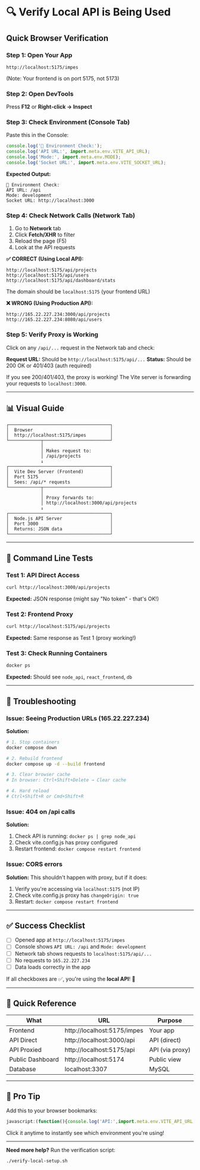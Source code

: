 # 🔍 Verify Local API is Being Used

## Quick Browser Verification

### Step 1: Open Your App
```
http://localhost:5175/impes
```
(Note: Your frontend is on port 5175, not 5173)

### Step 2: Open DevTools
Press **F12** or **Right-click → Inspect**

### Step 3: Check Environment (Console Tab)
Paste this in the Console:
```javascript
console.log('🔧 Environment Check:');
console.log('API URL:', import.meta.env.VITE_API_URL);
console.log('Mode:', import.meta.env.MODE);
console.log('Socket URL:', import.meta.env.VITE_SOCKET_URL);
```

**Expected Output:**
```
🔧 Environment Check:
API URL: /api
Mode: development
Socket URL: http://localhost:3000
```

### Step 4: Check Network Calls (Network Tab)
1. Go to **Network** tab
2. Click **Fetch/XHR** to filter
3. Reload the page (F5)
4. Look at the API requests

**✅ CORRECT (Using Local API):**
```
http://localhost:5175/api/projects
http://localhost:5175/api/users
http://localhost:5175/api/dashboard/stats
```
The domain should be `localhost:5175` (your frontend URL)

**❌ WRONG (Using Production API):**
```
http://165.22.227.234:3000/api/projects
http://165.22.227.234:8080/api/users
```

### Step 5: Verify Proxy is Working
Click on any `/api/...` request in the Network tab and check:

**Request URL:** Should be `http://localhost:5175/api/...`
**Status:** Should be 200 OK or 401/403 (auth required)

If you see 200/401/403, the proxy is working! The Vite server is forwarding your requests to `localhost:3000`.

---

## 📊 Visual Guide

```
┌──────────────────────────────────────┐
│  Browser                             │
│  http://localhost:5175/impes         │
└────────────┬─────────────────────────┘
             │
             │ Makes request to:
             │ /api/projects
             ↓
┌──────────────────────────────────────┐
│  Vite Dev Server (Frontend)          │
│  Port 5175                           │
│  Sees: /api/* requests               │
└────────────┬─────────────────────────┘
             │
             │ Proxy forwards to:
             │ http://localhost:3000/api/projects
             ↓
┌──────────────────────────────────────┐
│  Node.js API Server                  │
│  Port 3000                           │
│  Returns: JSON data                  │
└──────────────────────────────────────┘
```

---

## 🧪 Command Line Tests

### Test 1: API Direct Access
```bash
curl http://localhost:3000/api/projects
```
**Expected:** JSON response (might say "No token" - that's OK!)

### Test 2: Frontend Proxy
```bash
curl http://localhost:5175/api/projects
```
**Expected:** Same response as Test 1 (proxy working!)

### Test 3: Check Running Containers
```bash
docker ps
```
**Expected:** Should see `node_api`, `react_frontend`, `db`

---

## 🚨 Troubleshooting

### Issue: Seeing Production URLs (165.22.227.234)

**Solution:**
```bash
# 1. Stop containers
docker compose down

# 2. Rebuild frontend
docker compose up -d --build frontend

# 3. Clear browser cache
# In browser: Ctrl+Shift+Delete → Clear cache

# 4. Hard reload
# Ctrl+Shift+R or Cmd+Shift+R
```

### Issue: 404 on /api calls

**Solution:**
1. Check API is running: `docker ps | grep node_api`
2. Check vite.config.js has proxy configured
3. Restart frontend: `docker compose restart frontend`

### Issue: CORS errors

**Solution:**
This shouldn't happen with proxy, but if it does:
1. Verify you're accessing via `localhost:5175` (not IP)
2. Check vite.config.js proxy has `changeOrigin: true`
3. Restart: `docker compose restart frontend`

---

## ✅ Success Checklist

- [ ] Opened app at `http://localhost:5175/impes`
- [ ] Console shows `API URL: /api` and `Mode: development`
- [ ] Network tab shows requests to `localhost:5175/api/...`
- [ ] No requests to `165.22.227.234`
- [ ] Data loads correctly in the app

If all checkboxes are ✅, you're using the **local API**! 🎉

---

## 📝 Quick Reference

| What | URL | Purpose |
|------|-----|---------|
| Frontend | http://localhost:5175/impes | Your app |
| API Direct | http://localhost:3000/api | API (direct) |
| API Proxied | http://localhost:5175/api | API (via proxy) |
| Public Dashboard | http://localhost:5174 | Public view |
| Database | localhost:3307 | MySQL |

---

## 🎯 Pro Tip

Add this to your browser bookmarks:
```javascript
javascript:(function(){console.log('API:',import.meta.env.VITE_API_URL,'Mode:',import.meta.env.MODE);alert('API: '+import.meta.env.VITE_API_URL+'\nMode: '+import.meta.env.MODE)})()
```

Click it anytime to instantly see which environment you're using!

---

**Need more help?** Run the verification script:
```bash
./verify-local-setup.sh
```






